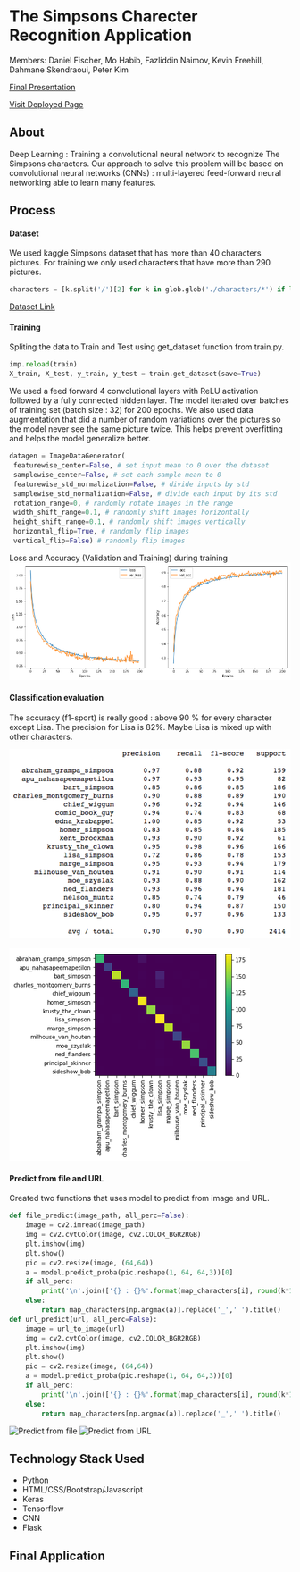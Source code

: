 # The Simpsons Charecter Recognition Application

Members: Daniel Fischer, Mo Habib, Fazliddin Naimov, Kevin Freehill, Dahmane Skendraoui, Peter Kim

[Final Presentation](#)

[Visit Deployed Page](#)

## About

Deep Learning : Training a convolutional neural network to recognize The Simpsons characters. Our approach to solve this problem will be based on convolutional neural networks (CNNs) : multi-layered feed-forward neural networking able to learn many features.

## Process

#### Dataset
We used kaggle Simpsons dataset that has more than 40 characters pictures. For training we only used characters that have more than 290 pictures.

```python
characters = [k.split('/')[2] for k in glob.glob('./characters/*') if len([p for p in glob.glob(k+'/*') if 'edited' in p or 'pic_vid' in p]) > 290]
```

[Dataset Link](https://www.kaggle.com/alexattia/the-simpsons-characters-dataset)

#### Training
Spliting the data to Train and Test using get_dataset function from train.py.

```python
imp.reload(train)
X_train, X_test, y_train, y_test = train.get_dataset(save=True)
```

We used a feed forward 4 convolutional layers with ReLU activation followed by a fully connected hidden layer. The model iterated over batches of training set (batch size : 32) for 200 epochs. We also used data augmentation that did a number of random variations over the pictures so the model never see the same picture twice. This helps prevent overfitting and helps the model generalize better.

```python
datagen = ImageDataGenerator(
 featurewise_center=False, # set input mean to 0 over the dataset
 samplewise_center=False, # set each sample mean to 0
 featurewise_std_normalization=False, # divide inputs by std 
 samplewise_std_normalization=False, # divide each input by its std
 rotation_range=0, # randomly rotate images in the range 
 width_shift_range=0.1, # randomly shift images horizontally 
 height_shift_range=0.1, # randomly shift images vertically 
 horizontal_flip=True, # randomly flip images
 vertical_flip=False) # randomly flip images
 ```
Loss and Accuracy (Validation and Training) during training
![Loss and Accuracy (Validation and Training) during training](images/loss.png)

#### Classification evaluation
The accuracy (f1-sport) is really good : above 90 % for every character except Lisa. The precision for Lisa is 82%. Maybe Lisa is mixed up with other characters.

![4 convolutional layers net](images/4cln.png)

![Confusion Matrix](images/confusion.png)

#### Predict from file and URL
Created two functions that uses model to predict from image and URL.

```python
def file_predict(image_path, all_perc=False):
    image = cv2.imread(image_path)
    img = cv2.cvtColor(image, cv2.COLOR_BGR2RGB)
    plt.imshow(img)
    plt.show()
    pic = cv2.resize(image, (64,64))
    a = model.predict_proba(pic.reshape(1, 64, 64,3))[0]
    if all_perc:
        print('\n'.join(['{} : {}%'.format(map_characters[i], round(k*100)) for i,k in sorted(enumerate(a), key=lambda x:x[1], reverse=True)]))
    else:
        return map_characters[np.argmax(a)].replace('_',' ').title()
def url_predict(url, all_perc=False):
    image = url_to_image(url)
    img = cv2.cvtColor(image, cv2.COLOR_BGR2RGB)
    plt.imshow(img)
    plt.show()
    pic = cv2.resize(image, (64,64))
    a = model.predict_proba(pic.reshape(1, 64, 64,3))[0]
    if all_perc:
        print('\n'.join(['{} : {}%'.format(map_characters[i], round(k*100)) for i,k in sorted(enumerate(a), key=lambda x:x[1], reverse=True)]))
    else:
        return map_characters[np.argmax(a)].replace('_',' ').title()
```
![Predict from file](images/file_pred.png)
![Predict from URL](images/url_pred.png)

## Technology Stack Used
- Python
- HTML/CSS/Bootstrap/Javascript
- Keras
- Tensorflow
- CNN
- Flask

## Final Application
